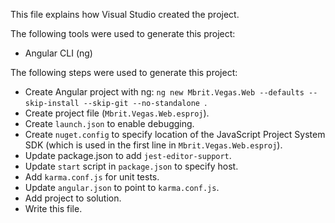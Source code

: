 This file explains how Visual Studio created the project.

The following tools were used to generate this project:
- Angular CLI (ng)

The following steps were used to generate this project:
- Create Angular project with ng: `ng new Mbrit.Vegas.Web --defaults --skip-install --skip-git --no-standalone `.
- Create project file (`Mbrit.Vegas.Web.esproj`).
- Create `launch.json` to enable debugging.
- Create `nuget.config` to specify location of the JavaScript Project System SDK (which is used in the first line in `Mbrit.Vegas.Web.esproj`).
- Update package.json to add `jest-editor-support`.
- Update `start` script in `package.json` to specify host.
- Add `karma.conf.js` for unit tests.
- Update `angular.json` to point to `karma.conf.js`.
- Add project to solution.
- Write this file.
